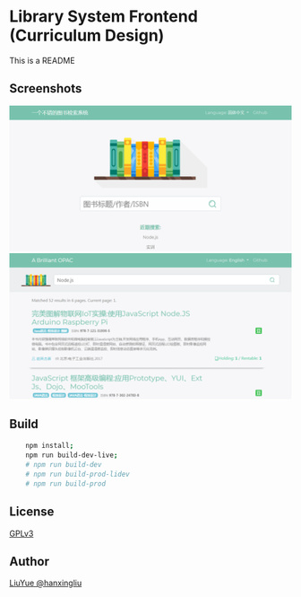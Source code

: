 # Library System Frontend (Curriculum Design)

This is a README

## Screenshots

![](screenshots/1.png)
![](screenshots/2.png)

## Build

``` bash
	npm install;
	npm run build-dev-live;
	# npm run build-dev
	# npm run build-prod-lidev
	# npm run build-prod
```

## License

[GPLv3](LICENSE)

## Author

[LiuYue @hanxingliu](https://github.com/hangxingliu)
